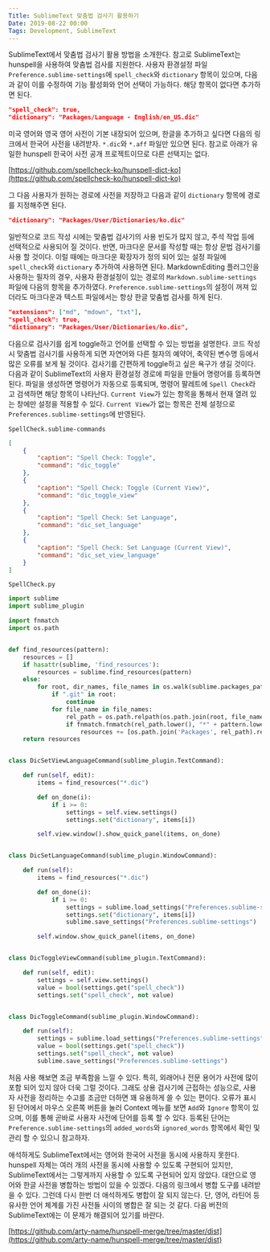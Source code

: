 ```yaml
---
Title: SublimeText 맞춤법 검사기 활용하기
Date: 2019-08-22 00:00
Tags: Development, SublimeText
---
```


SublimeText에서 맞춤법 검사기 활용 방법을 소개한다. 참고로 SublimeText는 hunspell을 사용하여 맞춤법 검사를 지원한다. 사용자 환경설정 파일 `Preference.sublime-settings`에 `spell_check`와 `dictionary` 항목이 있으며, 다음과 같이 이를 수정하여 기능 활성화와 언어 선택이 가능하다. 해당 항목이 없다면 추가하면 된다.

```json
"spell_check": true,
"dictionary": "Packages/Language - English/en_US.dic"
```

미국 영어와 영국 영어 사전이 기본 내장되어 있으며, 한글을 추가하고 싶다면 다음의 링크에서 한국어 사전을 내려받자. `*.dic`와 `*.aff` 파일만 있으면 된다. 참고로 아래가 유일한 hunspell 한국어 사전 공개 프로젝트이므로 다른 선택지는 없다.

[https://github.com/spellcheck-ko/hunspell-dict-ko](https://github.com/spellcheck-ko/hunspell-dict-ko)

그 다음 사용자가 원하는 경로에 사전을 저장하고 다음과 같이 `dictionary` 항목에 경로를 지정해주면 된다.

```json
"dictionary": "Packages/User/Dictionaries/ko.dic"
```

일반적으로 코드 작성 시에는 맞춤법 검사기의 사용 빈도가 많지 않고, 주석 작업 등에 선택적으로 사용되어 질 것이다. 반면, 마크다운 문서를 작성할 때는 항상 문법 검사기를 사용 할 것이다. 이럴 때에는 마크다운 확장자가 정의 되어 있는 설정 파일에 `spell_check`와 `dictionary` 추가하여 사용하면 된다. MarkdownEditing 플러그인을 사용하는 필자의 경우, 사용자 환경설정이 있는 경로의 `Markdown.sublime-settings` 파일에 다음의 항목을 추가하였다. `Preference.sublime-settings`의 설정이 꺼져 있더라도 마크다운과 텍스트 파일에서는 항상 한글 맞춤법 검사를 하게 된다.

```json
"extensions": ["md", "mdown", "txt"],
"spell_check": true,
"dictionary": "Packages/User/Dictionaries/ko.dic",
```

다음으로 검사기를 쉽게 toggle하고 언어를 선택할 수 있는 방법을 설명한다. 코드 작성 시 맞춤법 검사기를 사용하게 되면 자연어와 다른 철자의 예약어, 축약된 변수명 등에서 많은 오류를 보게 될 것이다. 검사기를 간편하게 toggle하고 싶은 욕구가 생길 것이다. 다음과 같이 SublimeText의 사용자 환경설정 경로에 파일을 만들어 명령어를 등록하면 된다. 파일을 생성하면 명령어가 자동으로 등록되며, 명령어 팔레트에 `Spell Check`라고 검색하면 해당 항목이 나타난다. `Current View`가 있는 항목을 통해서 현재 열려 있는 창에만 설정을 적용할 수 있다. `Current View`가 없는 항목은 전체 설정으로 `Preferences.sublime-settings`에 반영된다.

`SpellCheck.sublime-commands`

```json
[
    {
        "caption": "Spell Check: Toggle",
        "command": "dic_toggle"
    },
    {
        "caption": "Spell Check: Toggle (Current View)",
        "command": "dic_toggle_view"
    },
    {
        "caption": "Spell Check: Set Language",
        "command": "dic_set_language"
    },
    {
        "caption": "Spell Check: Set Language (Current View)",
        "command": "dic_set_view_language"
    }
]
```

`SpellCheck.py`

```python
import sublime
import sublime_plugin

import fnmatch
import os.path


def find_resources(pattern):
    resources = []
    if hasattr(sublime, 'find_resources'):
        resources = sublime.find_resources(pattern)
    else:
        for root, dir_names, file_names in os.walk(sublime.packages_path()):
            if ".git" in root:
                continue
            for file_name in file_names:
                rel_path = os.path.relpath(os.path.join(root, file_name), sublime.packages_path())
                if fnmatch.fnmatch(rel_path.lower(), "*" + pattern.lower()):
                    resources += [os.path.join('Packages', rel_path).replace(os.sep, "/")]
    return resources


class DicSetViewLanguageCommand(sublime_plugin.TextCommand):

    def run(self, edit):
        items = find_resources("*.dic")

        def on_done(i):
            if i >= 0:
                settings = self.view.settings()
                settings.set("dictionary", items[i])

        self.view.window().show_quick_panel(items, on_done)


class DicSetLanguageCommand(sublime_plugin.WindowCommand):

    def run(self):
        items = find_resources("*.dic")

        def on_done(i):
            if i >= 0:
                settings = sublime.load_settings("Preferences.sublime-settings")
                settings.set("dictionary", items[i])
                sublime.save_settings("Preferences.sublime-settings")

        self.window.show_quick_panel(items, on_done)


class DicToggleViewCommand(sublime_plugin.TextCommand):

    def run(self, edit):
        settings = self.view.settings()
        value = bool(settings.get("spell_check"))
        settings.set("spell_check", not value)


class DicToggleCommand(sublime_plugin.WindowCommand):

    def run(self):
        settings = sublime.load_settings("Preferences.sublime-settings")
        value = bool(settings.get("spell_check"))
        settings.set("spell_check", not value)
        sublime.save_settings("Preferences.sublime-settings")
```

처음 사용 해보면 조금 부족함을 느낄 수 있다. 특히, 외래어나 전문 용어가 사전에 많이 포함 되어 있지 않아 더욱 그럴 것이다. 그래도 상용 검사기에 근접하는 성능으로, 사용자 사전을 정리하는 수고를 조금만 더하면 꽤 유용하게 쓸 수 있는 편이다. 오류가 표시된 단어에서 마우스 오른쪽 버튼을 눌러 Context 메뉴를 보면 `Add`와 `Ignore` 항목이 있으며, 이를 통해 곧바로 사용자 사전에 단어를 등록 할 수 있다. 등록된 단어는 `Preference.sublime-settings`의 `added_words`와 `ignored_words` 항목에서 확인 및 관리 할 수 있으니 참고하자.

애석하게도 SublimeText에서는 영어와 한국어 사전을 동시에 사용하지 못한다. hunspell 자체는 여러 개의 사전을 동시에 사용할 수 있도록 구현되어 있지만, SublimeText에서는 그렇게까지 사용할 수 있도록 구현되어 있지 않았다. 대안으로 영어와 한글 사전을 병합하는 방법이 있을 수 있겠다. 다음의 링크에서 병합 도구를 내려받을 수 있다. 그런데 다시 한번 더 애석하게도 병합이 잘 되지 않는다. 단, 영어, 라틴어 등 유사한 언어 체계를 가진 사전들 사이의 병합은 잘 되는 것 같다. 다음 버전의 SublimeText에는 이 문제가 해결되어 있기를 바란다.

[https://github.com/arty-name/hunspell-merge/tree/master/dist](https://github.com/arty-name/hunspell-merge/tree/master/dist)
